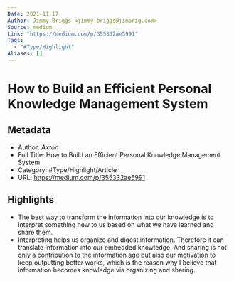 ```yaml
---
Date: 2021-11-17
Author: Jimmy Briggs <jimmy.briggs@jimbrig.com>
Source: medium
Link: "https://medium.com/p/355332ae5991"
Tags:
  - "#Type/Highlight"
Aliases: []
---
```


# How to Build an Efficient Personal Knowledge Management System

## Metadata

* Author: *Axton*
* Full Title: How to Build an Efficient Personal Knowledge Management System
* Category: #Type/Highlight/Article
* URL: https://medium.com/p/355332ae5991

## Highlights

* The best way to transform the information into our knowledge is to interpret something new to us based on what we have learned and share them.
* Interpreting helps us organize and digest information. Therefore it can translate information into our embedded knowledge. And sharing is not only a contribution to the information age but also our motivation to keep outputting better works, which is the reason why I believe that information becomes knowledge via organizing and sharing.
